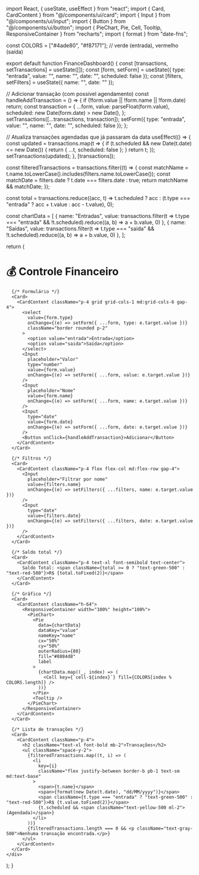 import React, { useState, useEffect } from "react";
import { Card, CardContent } from "@/components/ui/card";
import { Input } from "@/components/ui/input";
import { Button } from "@/components/ui/button";
import { PieChart, Pie, Cell, Tooltip, ResponsiveContainer } from "recharts";
import { format } from "date-fns";

const COLORS = ["#4ade80", "#f87171"]; // verde (entrada), vermelho (saída)

export default function FinanceDashboard() {
  const [transactions, setTransactions] = useState([]);
  const [form, setForm] = useState({ type: "entrada", value: "", name: "", date: "", scheduled: false });
  const [filters, setFilters] = useState({ name: "", date: "" });

  // Adicionar transação (com possível agendamento)
  const handleAddTransaction = () => {
    if (!form.value || !form.name || !form.date) return;
    const transaction = {
      ...form,
      value: parseFloat(form.value),
      scheduled: new Date(form.date) > new Date(),
    };
    setTransactions([...transactions, transaction]);
    setForm({ type: "entrada", value: "", name: "", date: "", scheduled: false });
  };

  // Atualiza transações agendadas que já passaram da data
  useEffect(() => {
    const updated = transactions.map(t => {
      if (t.scheduled && new Date(t.date) <= new Date()) {
        return { ...t, scheduled: false };
      }
      return t;
    });
    setTransactions(updated);
  }, [transactions]);

  const filteredTransactions = transactions.filter((t) => {
    const matchName = t.name.toLowerCase().includes(filters.name.toLowerCase());
    const matchDate = filters.date ? t.date === filters.date : true;
    return matchName && matchDate;
  });

  const total = transactions.reduce((acc, t) => t.scheduled ? acc : (t.type === "entrada" ? acc + t.value : acc - t.value), 0);

  const chartData = [
    { name: "Entradas", value: transactions.filter(t => t.type === "entrada" && !t.scheduled).reduce((a, b) => a + b.value, 0) },
    { name: "Saídas", value: transactions.filter(t => t.type === "saida" && !t.scheduled).reduce((a, b) => a + b.value, 0) },
  ];

  return (
    <div className="p-6 max-w-4xl mx-auto space-y-6">
      <h1 className="text-3xl font-bold text-center">💰 Controle Financeiro</h1>

      {/* Formulário */}
      <Card>
        <CardContent className="p-4 grid grid-cols-1 md:grid-cols-6 gap-4">
          <select
            value={form.type}
            onChange={(e) => setForm({ ...form, type: e.target.value })}
            className="border rounded p-2"
          >
            <option value="entrada">Entrada</option>
            <option value="saida">Saída</option>
          </select>
          <Input
            placeholder="Valor"
            type="number"
            value={form.value}
            onChange={(e) => setForm({ ...form, value: e.target.value })}
          />
          <Input
            placeholder="Nome"
            value={form.name}
            onChange={(e) => setForm({ ...form, name: e.target.value })}
          />
          <Input
            type="date"
            value={form.date}
            onChange={(e) => setForm({ ...form, date: e.target.value })}
          />
          <Button onClick={handleAddTransaction}>Adicionar</Button>
        </CardContent>
      </Card>

      {/* Filtros */}
      <Card>
        <CardContent className="p-4 flex flex-col md:flex-row gap-4">
          <Input
            placeholder="Filtrar por nome"
            value={filters.name}
            onChange={(e) => setFilters({ ...filters, name: e.target.value })}
          />
          <Input
            type="date"
            value={filters.date}
            onChange={(e) => setFilters({ ...filters, date: e.target.value })}
          />
        </CardContent>
      </Card>

      {/* Saldo total */}
      <Card>
        <CardContent className="p-4 text-xl font-semibold text-center">
          Saldo Total: <span className={total >= 0 ? "text-green-500" : "text-red-500"}>R$ {total.toFixed(2)}</span>
        </CardContent>
      </Card>

      {/* Gráfico */}
      <Card>
        <CardContent className="h-64">
          <ResponsiveContainer width="100%" height="100%">
            <PieChart>
              <Pie
                data={chartData}
                dataKey="value"
                nameKey="name"
                cx="50%"
                cy="50%"
                outerRadius={80}
                fill="#8884d8"
                label
              >
                {chartData.map((_, index) => (
                  <Cell key={`cell-${index}`} fill={COLORS[index % COLORS.length]} />
                ))}
              </Pie>
              <Tooltip />
            </PieChart>
          </ResponsiveContainer>
        </CardContent>
      </Card>

      {/* Lista de transações */}
      <Card>
        <CardContent className="p-4">
          <h2 className="text-xl font-bold mb-2">Transações</h2>
          <ul className="space-y-2">
            {filteredTransactions.map((t, i) => (
              <li
                key={i}
                className="flex justify-between border-b pb-1 text-sm md:text-base"
              >
                <span>{t.name}</span>
                <span>{format(new Date(t.date), "dd/MM/yyyy")}</span>
                <span className={t.type === "entrada" ? "text-green-500" : "text-red-500"}>R$ {t.value.toFixed(2)}</span>
                {t.scheduled && <span className="text-yellow-500 ml-2">(Agendada)</span>}
              </li>
            ))}
            {filteredTransactions.length === 0 && <p className="text-gray-500">Nenhuma transação encontrada.</p>}
          </ul>
        </CardContent>
      </Card>
    </div>
  );
}
